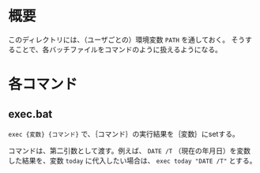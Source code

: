 # 概要
このディレクトリには、（ユーザごとの）環境変数 `PATH` を通しておく。
そうすることで、各バッチファイルをコマンドのように扱えるようになる。

# 各コマンド

## exec.bat

```exec {変数} {コマンド}``` で、｛コマンド｝の実行結果を｛変数｝にsetする。

コマンドは、第二引数として渡す。例えば、 `DATE /T` （現在の年月日）を変数した結果を、変数 `today` に代入したい場合は、 `exec today "DATE /T"` とする。
